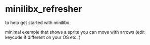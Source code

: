 # minilibx_refresher

to help get started with minilibx

minimal exemple that shows a sprite you can move with arrows (edit keycode if different on your OS etc. )
